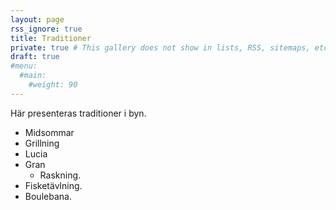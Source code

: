 ```yaml
---
layout: page
rss_ignore: true
title: Traditioner
private: true # This gallery does not show in lists, RSS, sitemaps, etc. On list pages, use cascade to hide descendants.
draft: true
#menu:
  #main:
    #weight: 90
---
```


Här presenteras traditioner i byn.

* Midsommar
* Grillning
* Lucia
* Gran
  * Raskning.
* Fisketävlning.
* Boulebana.

